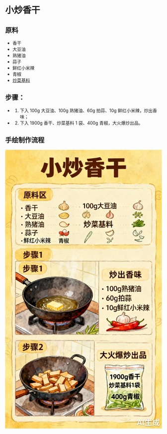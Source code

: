 # 小炒香干

## 原料
- 香干
- 大豆油
- 熟猪油
- 蒜子
- 鲜红小米辣
- 青椒
- [炒菜基料](/配料/炒菜基料.md)

## 步骤：
- 1. 下入 100g 大豆油、100g 熟猪油、60g 拍蒜、10g 鲜红小米辣，炒出香味；
- 2. 下入 1900g 香干、炒菜基料 1 袋、400g 青椒，大火爆炒出品。

## 手绘制作流程

![手绘制作流程](../images/炒菜/小炒香干.jpg)
